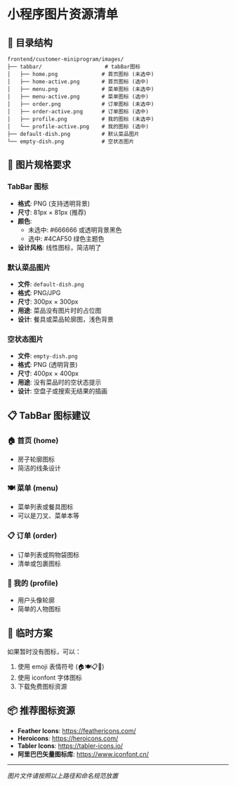 # 小程序图片资源清单

## 📁 目录结构
```
frontend/customer-miniprogram/images/
├── tabbar/                    # tabBar图标
│   ├── home.png              # 首页图标 (未选中)
│   ├── home-active.png       # 首页图标 (选中)
│   ├── menu.png              # 菜单图标 (未选中)
│   ├── menu-active.png       # 菜单图标 (选中)
│   ├── order.png             # 订单图标 (未选中)
│   ├── order-active.png      # 订单图标 (选中)
│   ├── profile.png           # 我的图标 (未选中)
│   └── profile-active.png    # 我的图标 (选中)
├── default-dish.png          # 默认菜品图片
└── empty-dish.png            # 空状态图片
```

## 🎨 图片规格要求

### TabBar 图标
- **格式**: PNG (支持透明背景)
- **尺寸**: 81px × 81px (推荐)
- **颜色**: 
  - 未选中: #666666 或透明背景黑色
  - 选中: #4CAF50 绿色主题色
- **设计风格**: 线性图标，简洁明了

### 默认菜品图片
- **文件**: `default-dish.png`
- **格式**: PNG/JPG
- **尺寸**: 300px × 300px
- **用途**: 菜品没有图片时的占位图
- **设计**: 餐具或菜品轮廓图，浅色背景

### 空状态图片  
- **文件**: `empty-dish.png`
- **格式**: PNG (透明背景)
- **尺寸**: 400px × 400px
- **用途**: 没有菜品时的空状态提示
- **设计**: 空盘子或搜索无结果的插画

## 📋 TabBar 图标建议

### 🏠 首页 (home)
- 房子轮廓图标
- 简洁的线条设计

### 🍽️ 菜单 (menu)
- 菜单列表或餐具图标
- 可以是刀叉、菜单本等

### 📋 订单 (order)  
- 订单列表或购物袋图标
- 清单或包裹图标

### 👤 我的 (profile)
- 用户头像轮廓
- 简单的人物图标

## 🎯 临时方案
如果暂时没有图标，可以：
1. 使用 emoji 表情符号 (🏠🍽️📋👤)
2. 使用 iconfont 字体图标
3. 下载免费图标资源

## 📦 推荐图标资源
- **Feather Icons**: https://feathericons.com/
- **Heroicons**: https://heroicons.com/
- **Tabler Icons**: https://tabler-icons.io/
- **阿里巴巴矢量图标库**: https://www.iconfont.cn/

---
*图片文件请按照以上路径和命名规范放置* 